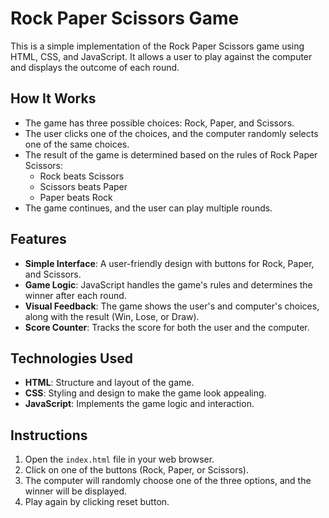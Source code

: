# Rock Paper Scissors Game

This is a simple implementation of the Rock Paper Scissors game using HTML, CSS, and JavaScript. It allows a user to play against the computer and displays the outcome of each round.

## How It Works

- The game has three possible choices: Rock, Paper, and Scissors.
- The user clicks one of the choices, and the computer randomly selects one of the same choices.
- The result of the game is determined based on the rules of Rock Paper Scissors:
  - Rock beats Scissors
  - Scissors beats Paper
  - Paper beats Rock
- The game continues, and the user can play multiple rounds.

## Features

- **Simple Interface**: A user-friendly design with buttons for Rock, Paper, and Scissors.
- **Game Logic**: JavaScript handles the game's rules and determines the winner after each round.
- **Visual Feedback**: The game shows the user's and computer's choices, along with the result (Win, Lose, or Draw).
- **Score Counter**: Tracks the score for both the user and the computer.

## Technologies Used

- **HTML**: Structure and layout of the game.
- **CSS**: Styling and design to make the game look appealing.
- **JavaScript**: Implements the game logic and interaction.

## Instructions

1. Open the `index.html` file in your web browser.
2. Click on one of the buttons (Rock, Paper, or Scissors).
3. The computer will randomly choose one of the three options, and the winner will be displayed.
4. Play again by clicking reset button.
